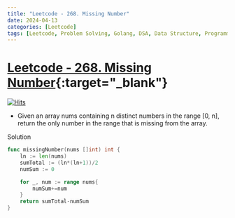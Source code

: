 ```yaml
---
title: "Leetcode - 268. Missing Number"
date: 2024-04-13
categories: [Leetcode]
tags: [Leetcode, Problem Solving, Golang, DSA, Data Structure, Programming, Algorithm, Array, Hash Table, Math, Binary Search, Bit Manipulation, Sorting]
---
```


# [Leetcode - 268. Missing Number](https://leetcode.com/problems/missing-number/description/){:target="_blank"}
[![Hits](https://hits.sh/mokhlesurr031.github.io/posts/leetcode-missing-number.svg)](https://hits.sh/mokhlesurr031.github.io/posts/leetcode-missing-number/)

- Given an array nums containing n distinct numbers in the range [0, n], return the only number in the range that is missing from the array.



Solution
```go
func missingNumber(nums []int) int {
    ln := len(nums)
    sumTotal := (ln*(ln+1))/2
    numSum := 0

    for _, num := range nums{
        numSum+=num
    }
    return sumTotal-numSum
}

```
